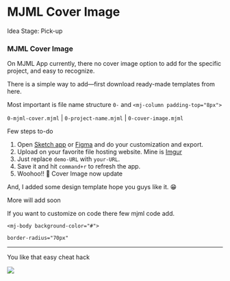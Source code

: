# MJML Cover Image

Idea Stage: Pick-up

### MJML Cover Image

On MJML App currently, there no cover image option to add for the specific project, and easy to recognize.

There is a simple way to add—first download ready-made templates from here.

Most important is file name structure `0-` and `<mj-column padding-top="8px">`

`0-mjml-cover.mjml` | `0-project-name.mjml` | `0-cover-image.mjml`

Few steps to-do

1. Open [Sketch app](https://www.sketch.com/) or [Figma](https://www.figma.com/) and do your customization and export.
2. Upload on your favorite file hosting website. Mine is [Imgur](http://imgur.com/)
3. Just replace `demo-URL` with `your-URL`.
4. Save it and hit `command+r` to refresh the app.
5. Woohoo!! 🎉 Cover Image now update

And, I added some design template hope you guys like it. 😁 

More will add soon

If you want to customize on code there few mjml code add.

`<mj-body background-color="#">`

`border-radius="70px"`

---

You like that easy cheat hack

<a href="[https://www.buymeacoffee.com/prashantdwivedi](https://www.buymeacoffee.com/prashantdwivedi)"><img src="[https://img.buymeacoffee.com/button-api/?text=Buy](https://img.buymeacoffee.com/button-api/?text=Buy) me a tea&emoji=☕&slug=prashantdwivedi&button_colour=5F7FFF&font_colour=ffffff&font_family=Poppins&outline_colour=000000&coffee_colour=FFDD00"></a>